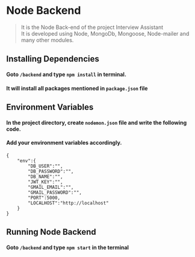 # Node Backend

>It is the Node Back-end of the project Interview Assistant  
It is developed using Node, MongoDb, Mongoose, Node-mailer and many other modules.

## Installing Dependencies

#### Goto ```/backend``` and type ```npm install``` in terminal.
#### It will install all packages mentioned in ```package.json``` file

## Environment Variables

#### In the project directory, create ```nodemon.json``` file and write the following code.
#### Add your environment variables accordingly.
```
{
    "env":{
        "DB_USER":"",
        "DB_PASSWORD":"",
        "DB_NAME":"",
        "JWT_KEY":"",
        "GMAIL_EMAIL":"",
        "GMAIL_PASSWORD":"",
        "PORT":5000,
        "LOCALHOST":"http://localhost"
    }
}
```
## Running Node Backend

#### Goto ```/backend``` and type ```npm start``` in the terminal



